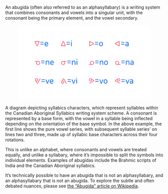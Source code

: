 An abugida (often also referred to as an alphasyllabary) is a writing system that combines consonants and vowels into a singular unit, with the consonant being the primary element, and the vowel secondary. 

<figure>

![Glyphs from a Syllabic script with Latin-specific pronunciation guides.](images/thumbnail.svg)

</figure>
<figcaption>A diagram depicting syllabics characters, which represent syllables within the Canadian Aboriginal Syllabics writing system scheme. A consonant is represented by a base form, with the vowel in a syllable being inflected depending on the orientation of the base symbol. In the above example, the first line shows the pure vowel series, with subsequent syllable series’ on lines two and three, made up of syllabic base characters across their four rotations.</figcaption>

This is unlike an alphabet, where consonants and vowels are treated equally, and unlike a syllabary, where it’s impossible to split the symbols into individual elements. Examples of abugidas include the Brahmic scripts of India and the Canadian Aboriginal syllabics. 

It’s technically possible to have an abugida that is not an alphasyllabary, and an alphasyllabary that is not an abugida. To explore the subtle and often debated nuances, please see [the “Abugida” article on Wikipedia](https://en.wikipedia.org/wiki/Abugida).
